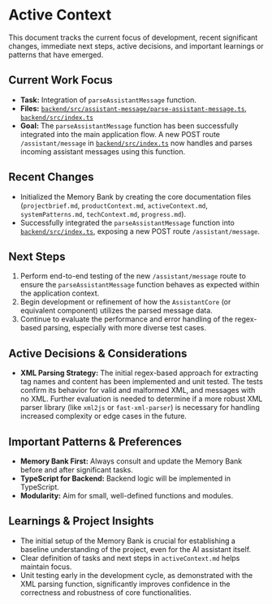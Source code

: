 # Active Context

This document tracks the current focus of development, recent significant changes, immediate next steps, active decisions, and important learnings or patterns that have emerged.

## Current Work Focus

-   **Task:** Integration of `parseAssistantMessage` function.
-   **Files:** [`backend/src/assistant-message/parse-assistant-message.ts`](backend/src/assistant-message/parse-assistant-message.ts), [`backend/src/index.ts`](backend/src/index.ts)
-   **Goal:** The `parseAssistantMessage` function has been successfully integrated into the main application flow. A new POST route `/assistant/message` in [`backend/src/index.ts`](backend/src/index.ts) now handles and parses incoming assistant messages using this function.

## Recent Changes

-   Initialized the Memory Bank by creating the core documentation files (`projectbrief.md`, `productContext.md`, `activeContext.md`, `systemPatterns.md`, `techContext.md`, `progress.md`).
-   Successfully integrated the `parseAssistantMessage` function into [`backend/src/index.ts`](backend/src/index.ts), exposing a new POST route `/assistant/message`.

## Next Steps

1.  Perform end-to-end testing of the new `/assistant/message` route to ensure the `parseAssistantMessage` function behaves as expected within the application context.
2.  Begin development or refinement of how the `AssistantCore` (or equivalent component) utilizes the parsed message data.
3.  Continue to evaluate the performance and error handling of the regex-based parsing, especially with more diverse test cases.

## Active Decisions & Considerations

-   **XML Parsing Strategy:** The initial regex-based approach for extracting tag names and content has been implemented and unit tested. The tests confirm its behavior for valid and malformed XML, and messages with no XML. Further evaluation is needed to determine if a more robust XML parser library (like `xml2js` or `fast-xml-parser`) is necessary for handling increased complexity or edge cases in the future.

## Important Patterns & Preferences

-   **Memory Bank First:** Always consult and update the Memory Bank before and after significant tasks.
-   **TypeScript for Backend:** Backend logic will be implemented in TypeScript.
-   **Modularity:** Aim for small, well-defined functions and modules.

## Learnings & Project Insights

-   The initial setup of the Memory Bank is crucial for establishing a baseline understanding of the project, even for the AI assistant itself.
-   Clear definition of tasks and next steps in `activeContext.md` helps maintain focus.
-   Unit testing early in the development cycle, as demonstrated with the XML parsing function, significantly improves confidence in the correctness and robustness of core functionalities.
